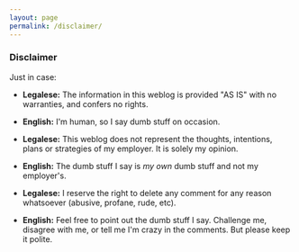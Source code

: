```yaml
---
layout: page
permalink: /disclaimer/
---
```


### Disclaimer

Just in case:

* **Legalese:** The information in this weblog is provided "AS IS" with no warranties, and confers no rights.
* **English:** I'm human, so I say dumb stuff on occasion.

* **Legalese:** This weblog does not represent the thoughts, intentions, plans or strategies of my employer.  It is solely my opinion.
* **English:** The dumb stuff I say is _my own_ dumb stuff and not my employer's.

* **Legalese:** I reserve the right to delete any comment for any reason whatsoever (abusive, profane, rude, etc).
* **English:** Feel free to point out the dumb stuff I say.  Challenge me, disagree with me, or tell me I'm crazy in the comments.  But please keep it polite.
